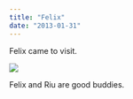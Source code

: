 ```yaml
---
title: "Felix"
date: "2013-01-31"
---
```


Felix came to visit.

![](images/tumblr_inline_mhb049SdW11qz4rgp.jpg)

Felix and Riu are good buddies.
